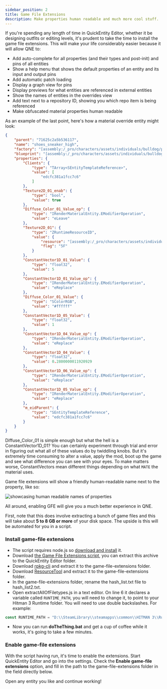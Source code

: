 ```yaml
---
sidebar_position: 2
title: Game File Extensions
description: Make properties human readable and much more cool stuff.
---
```


If you're spending any length of time in QuickEntity Editor, whether it be designing outfits or editing levels, it's prudent to take the time to install the game file extensions. This will make your life considerably easier because it will allow QNE to:

- Add auto-complete for all properties (and their types and post-init) and pins of all entities
- Show a help menu that shows the default properties of an entity and its input and output pins
- Add automatic patch loading
- Display a graph view for pins
- Display previews for what entities are referenced in external entities
- Show the names of entities in the overrides view
- Add text next to a repository ID, showing you which repo item is being referenced
- Make obfuscated material properties human readable

As an example of the last point, here's how a material override entity might look:

```json
{
	"parent": "71625c2a5b536117",
	"name": "shoes_sneaker_high",
	"factory": "[assembly:/_pro/characters/assets/individuals/bulldog/privateinvestigator/materials/shoes_sneaker_high.mi].pc_entitytype",
	"blueprint": "[assembly:/_pro/characters/assets/individuals/bulldog/privateinvestigator/materials/shoes_sneaker_high.mi].pc_entityblueprint",
	"properties": {
		"Clients": {
			"type": "TArray<SEntityTemplateReference>",
			"value": [
				"edcfc381a1fcc7c6"
			]
		},
		"Texture2D_01_enab": {
			"type": "bool",
			"value": true
		},
		"Diffuse_Color_01_Value_op": {
			"type": "IRenderMaterialEntity.EModifierOperation",
			"value": "eLeave"
		},
		"Texture2D_01": {
			"type": "ZRuntimeResourceID",
			"value": {
				"resource": "[assembly:/_pro/characters/assets/individuals/bulldog/privateinvestigator/textures/shoes_sneaker_high.texture?/specular_a.tex](ascolormap).pc_tex",
				"flag": "5F"
			}
		},
		"ConstantVector1D_01_Value": {
			"type": "float32",
			"value": 5
		},
		"ConstantVector1D_01_Value_op": {
			"type": "IRenderMaterialEntity.EModifierOperation",
			"value": "eReplace"
		},
		"Diffuse_Color_01_Value": {
			"type": "SColorRGB",
			"value": "#ffffff"
		},
		"ConstantVector1D_05_Value": {
			"type": "float32",
			"value": 1
		},
		"ConstantVector1D_04_Value_op": {
			"type": "IRenderMaterialEntity.EModifierOperation",
			"value": "eReplace"
		},
		"ConstantVector1D_04_Value": {
			"type": "float32",
			"value": 0.2800000011920929
		},
		"ConstantVector1D_06_Value_op": {
			"type": "IRenderMaterialEntity.EModifierOperation",
			"value": "eReplace"
		},
		"ConstantVector1D_05_Value_op": {
			"type": "IRenderMaterialEntity.EModifierOperation",
			"value": "eReplace"
		},
		"m_eidParent": {
			"type": "SEntityTemplateReference",
			"value": "edcfc381a1fcc7c6"
		}
	}
}
```

Diffuse_Color_01 is simple enough but what the hell is a ConstantVector1D_01? You can certainly experiment through trial and error in figuring out what all of these values do by twiddling knobs. But it's extremely time consuming to alter a value, apply the mod, boot up the game and see what difference you can see with your eyes. To make matters worse, ConstantVectors mean different things depending on what `MATE` the material uses.

Game file extensions will show a friendly human-readable name next to the property, like so:

![showcasing human readable names of properties](pathname:///media/quickentity-editor/gamefileextensions/gfe.png)

All around, enabling GFE will give you a much better experience in QNE.

First, note that this does involve extracting a bunch of game files and this will take about **5 to 8 GB or more** of your disk space. The upside is this will be automated for you in a script.

### Install game-file extensions

- The script requires node.js so [download and install](https://nodejs.org/en) it.
- Download [the Game File Extensions script](https://github.com/atampy25/quickentity-editor-next/releases/latest/download/Game_File_Extensions_Scripts.zip), you can extract this archive to the QuickEntity Editor folder.
- Download [rpkg-cli](https://github.com/glacier-modding/RPKG-Tool/releases/latest) and extract it to the game-file-extensions folder.
- Download [ResourceTool](https://github.com/OrfeasZ/ZHMTools/releases/latest) and extract it to the game-file-extensions folder.
- In the game-file-extensions folder, rename the hash_list.txt file to hash_list2.txt.
- Open extractAllOfFiletypes.js in a text editor. On line 6 it declares a variable called `RUNTIME_PATH`, you will need to change it, to point to your Hitman 3 Runtime folder. You will need to use double backslashes. For example:

```javascript
const RUNTIME_PATH = "D:\\SteamLibrary\\steamapps\\common\\HITMAN 3\\Runtime\\"
```

- Now you can run **doTheThing.bat** and get a cup of coffee while it works, it's going to take a few minutes.

### Enable game-file extensions

With the script having run, it's time to enable the extensions. Start QuickEntity Editor and go into the settings. Check the **Enable game-file extensions** option, and fill in the path to the game-file-extensions folder in the field directly below.

Open any entity you like and continue working!
